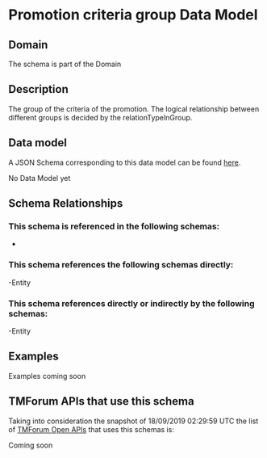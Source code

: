 # Promotion criteria group Data Model

## Domain

The  schema is part of the  Domain

## Description

The group of the criteria of the promotion. The logical relationship between different groups is decided by the relationTypeInGroup.

## Data model

A JSON Schema corresponding to this data model can be found
[here](https://github.com/tmforum-rand/schemas/blob/master/Product/PromotionCriteriaGroup.schema.json).

No Data Model yet

## Schema Relationships

### This schema is referenced in the following schemas:

-

### This schema references the following schemas directly:

-Entity

### This schema references directly or indirectly by the following schemas:

-Entity



## Examples

Examples coming soon

## TMForum APIs that use this schema

Taking into consideration the snapshot of 18/09/2019 02:29:59 UTC the list of [TMForum Open APIs](https://www.tmforum.org/open-apis/) that uses this schemas is:

Coming soon